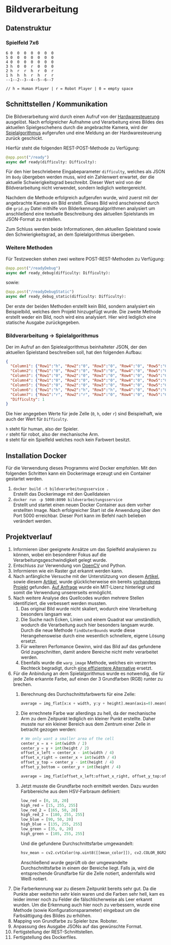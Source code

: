 # Bildverarbeitung

## Datenstruktur
### Spielfeld 7x6
```
6 0  0  0  0  0  0  0
5 0  0  0  0  0  0  0
4 0  0  0  0  0  0  0
3 h  0  0  r  0  0  0
2 h  r  r  h  r  0  r
1 h  h  h  r  h  r  r
--1--2--3--4--5--6--7

// h = Human Player | r = Robot Player | 0 = empty space
```

## Schnittstellen / Kommunikation
Die Bildverarbeitung wird durch einen Aufruf von der [Hardwaresteuerung](https://github.com/WS22-Robotik-4-Gewinnt/Hardwaresteuerung) ausgelöst. Nach erfolgreicher Aufnahme und Verarbeitung eines Bildes des aktuellen Spielgeschehens durch die angebrachte Kamera, wird der [Spielalgorithmus](https://github.com/WS22-Robotik-4-Gewinnt/Spielalgorithmus) aufgerufen und eine Meldung an der Hardwaresteuerung zurück geschickt.

Hierfür steht die folgenden REST-POST-Methode zu Verfügung:

```Python
@app.post("/ready")
async def ready(difficulty: Difficulty):
```

Für den hier beschriebene Eingabeparameter `difficulty`, welches als JSON im `Body` übergeben werden muss, wird ein Zahlenwert erwartet, der die aktuelle Schwierigkeitsgrad beschreibt. Dieser Wert wird von der Bildverarbeitung nicht verwendet, sondern lediglich weitergereicht.

Nachdem die Methode erfolgreich aufgerufen wurde, wird zuerst mit der angebrachte Kamera ein Bild erstellt. Dieses Bild wird anscheinend durch die `grid.py` Datei mithilfe von Bilderkennungsalgorithmen analysiert um anschließend eine textuelle Beschreibung des aktuellen Spielstands im JSON-Format zu erstellen.

Zum Schluss werden beide Informationen, den aktuellen Spielstand sowie den Schwierigkeitsgrad, an dem Spielalgorithmus übergeben.


### Weitere Methoden
Für Testzwecken stehen zwei weitere POST-REST-Methoden zu Verfügung:

```Python
@app.post("/readyDebug")  
async def ready_debug(difficulty: Difficulty):
```

sowie:

```Python
@app.post("/readyDebugStatic")  
async def ready_debug_static(difficulty: Difficulty):
```

Der erste der beiden Methoden erstellt kein Bild, sondern analysiert ein Beispielbild, welches dem Projekt hinzugefügt wurde.
Die zweite Methode erstellt weder ein Bild, noch wird eins analysiert. Hier wird lediglich eine statische Ausgabe zurückgegeben.


###  Bildverarbeitung -> Spielalgorithmus
Der im Aufruf an den Spielealgorithmus beinhalteter JSON, der den aktuellen Spielstand beschreiben soll, hat den folgenden Aufbau:

```json
{
  "Column1": {"Row1":"h", "Row2":"0", "Row3":"0", "Row4":"0", "Row5":"0", "Row6":"0"},
  "Column2": {"Row1":"0", "Row2":"0", "Row3":"0", "Row4":"0", "Row5":"0", "Row6":"0"},
  "Column3": {"Row1":"0", "Row2":"0", "Row3":"0", "Row4":"0", "Row5":"0", "Row6":"0"},
  "Column4": {"Row1":"0", "Row2":"0", "Row3":"0", "Row4":"0", "Row5":"0", "Row6":"0"},
  "Column5": {"Row1":"0", "Row2":"0", "Row3":"0", "Row4":"0", "Row5":"0", "Row6":"0"},
  "Column6": {"Row1":"h", "Row2":"h", "Row3":"h", "Row4":"0", "Row5":"0", "Row6":"0"},
  "Column7": {"Row1":"r", "Row2":"r", "Row3":"0", "Row4":"0", "Row5":"0", "Row6":"0"},
  "Difficulty": 1
}
```

Die hier angegeben Werte für jede Zelle (`0`, `h`, oder `r`) sind Beispielhaft, wie auch der Wert für `Difficulty`.

`h` steht für human, also der Spieler. <br>
`r` steht für robot, also der mechanische Arm.<br>
`0` steht für ein Spielfeld welches noch kein Farbwert besitzt.

## Installation Docker

Für die Verwendung dieses Programms wird Docker empfohlen. Mit den folgenden Schritten kann ein Dockerimage erzeugt und ein Container gestartet werden.

1. `docker build -t bildverarbeitungsservice .` <br>
   Erstellt das Dockerimage mit den Quelldateien
2. `docker run -p 5000:8090 bildverarbeitungsservice`<br>
   Erstellt und startet einen neuen Docker Container aus dem vorher erstellten Image.
   Nach erfolgreicher Start ist die Anwendung über den Port 5000 erreichbar. Dieser Port kann im Befehl nach belieben verändert werden.


## Projektverlauf
1. Informieren über geeignete Ansätze um das Spielfeld analysieren zu können, wobei ein besonderer Fokus auf die Verarbeitungsgeschwindigkeit gelegt wurde.
2. Entschluss zur Verwendung von [OpenCV](https://opencv.org/) und Python.
3. Informieren wie ein Raster gut erkannt werden kann.
4. Nach anfängliche Versuche mit der Unterstützung von diesem [Artikel](https://maker.pro/raspberry-pi/tutorial/grid-detection-with-opencv-on-raspberry-pi), sowie diesem [Artikel](https://stackoverflow.com/questions/48954246/find-sudoku-grid-using-opencv-and-python), wurde glücklicherweise ein bereits [vorhandenes Projekt](https://github.com/JulienPalard/grid-finder) gefunden. [Auf Anfrage](https://github.com/JulienPalard/grid-finder/issues/2) wurde ein MIT-Lizenz hinterlegt und somit die Verwendung unsererseits ermöglicht.
5. Nach weitere Analyse des Quellcodes wurden mehrere Stellen identifiziert, die verbessert werden mussten.
    1. Das original Bild wurde nicht skaliert, wodurch eine Verarbeitung besonders langsam war.
    2. Die Suche nach Ecken, Linien und einem Quadrat war umständlich, wodurch die Verarbeitung auch hier besonders langsam wurde. Durch die neue Methode `findOuterBounds` wurde diese Herangehensweise durch eine wesentlich schnellere, eigene Lösung ersetzt.
    3. Für weiteren Perfomance Gewinn, wird das Bild auf das gefundene Grid zugeschnitten, damit andere Bereiche nicht mehr verarbeitet werden.
    4. Ebenfalls wurde die `warp_image` Methode, welches ein verzerrtes Rechteck begradigt,  durch [eine effizientere Alternative](https://pyimagesearch.com/2014/08/25/4-point-opencv-getperspective-transform-example/) ersetzt.
6. Für die Anbindung an dem Spielalgorithmus wurde es notwendig, die für jede Zelle erkannte Farbe, auf einen der 3 Grundfarben (RGB) runter zu brechen.
    1. Berechnung des Durchschnittsfarbwerts für eine Zelle:
       ```Python
       average = img_flat[x:x + width, y:y + height].mean(axis=0).mean(axis=0)
       ```
    2. Die errechnete Farbe war allerdings zu hell, da der mechanische Arm zu dem Zeitpunkt lediglich ein kleiner Punkt erstellte. Daher musste nur ein kleiner Bereich aus dem Zentrum einer Zelle in betracht gezogen werden:
       ```Python
       # We only want a smaller area of the cell
       center_x = x + int(width / 2)  
       center_y = y + int(height / 2)  
       offset_x_left = center_x - int(width / 4)  
       offset_x_right = center_x + int(width / 4)  
       offset_y_top = center_y - int(height / 4)  
       offset_y_bottom = center_y + int(height / 4)

       average = img_flat[offset_x_left:offset_x_right, offset_y_top:offset_y_bottom].mean(axis=0).mean(axis=0)
       ```
   
   3. Jetzt musste die Grundfarbe noch ermittelt werden. Dazu wurden Farbbereiche aus dem HSV-Farbraum definiert:
        ```Python
       low_red = [0, 18, 20]  
       high_red = [15, 255, 255]  
       low_red_2 = [165, 50, 20]  
       high_red_2 = [180, 255, 255]  
       low_blue = [90, 50, 20]  
       high_blue = [135, 255, 255]  
       low_green = [35, 0, 20]  
       high_green = [105, 255, 255]
        ```
        Und die gefundene Durchschnittsfarbe umgewandelt:
        ```Python
        hsv_mean = cv2.cvtColor(np.uint8([[mean_color]]), cv2.COLOR_BGR2HSV)
        ```
        Anschließend wurde geprüft ob der umgewandelte Durchschnittsfarbe in einem der Bereiche liegt. Falls ja, wird die entsprechende Grundfarbe für die Zelle notiert, andernfalls wird Weiß notiert.
7.  Die Farberkennung war zu diesem Zeitpunkt bereits sehr gut. Da die Punkte aber weiterhin sehr klein waren und die Farben sehr hell, kam es leider immer noch zu Felder die fälschlicherweise als Leer erkannt wurden. Um die Erkennung auch hier noch zu verbessern, wurde eine Methode (sowie Konfigurationsparameter) eingebaut um die Farbsättigung des Bildes zu erhöhen.
8. Mapping von Grundfarbe zu Spieler bzw. Roboter.
9. Anpassung des Ausgabe JSONs auf das gewünschte Format.
10. Fertigstellung der REST-Schnittstellen.
11. Fertigstellung des Dockerfiles.